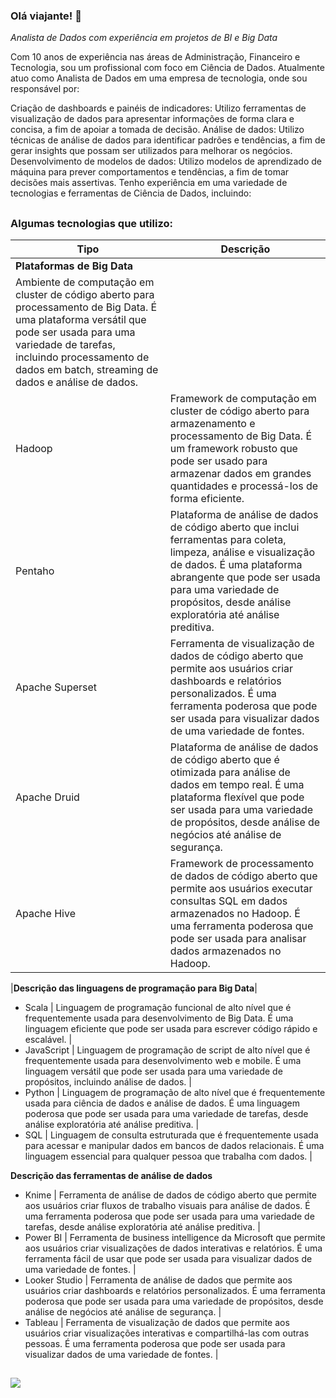 ### Olá viajante! 🧭

*Analista de Dados com experiência em projetos de BI e Big Data*

Com 10 anos de experiência nas áreas de Administração, Financeiro e Tecnologia, sou um profissional com foco em Ciência de Dados. 
Atualmente atuo como Analista de Dados em uma empresa de tecnologia, onde sou responsável por:

Criação de dashboards e painéis de indicadores: Utilizo ferramentas de visualização de dados para apresentar informações de forma clara e concisa, a fim de apoiar a tomada de decisão.
Análise de dados: Utilizo técnicas de análise de dados para identificar padrões e tendências, a fim de gerar insights que possam ser utilizados para melhorar os negócios.
Desenvolvimento de modelos de dados: Utilizo modelos de aprendizado de máquina para prever comportamentos e tendências, a fim de tomar decisões mais assertivas.
Tenho experiência em uma variedade de tecnologias e ferramentas de Ciência de Dados, incluindo:
##

### Algumas tecnologias que utilizo:


| Tipo | Descrição |
|---|---|
| **Plataformas de Big Data** |
| Ambiente de computação em cluster de código aberto para processamento de Big Data. É uma plataforma versátil que pode ser usada para uma variedade de tarefas, incluindo processamento de dados em batch, streaming de dados e análise de dados. |
| Hadoop | Framework de computação em cluster de código aberto para armazenamento e processamento de Big Data. É um framework robusto que pode ser usado para armazenar dados em grandes quantidades e processá-los de forma eficiente. |
| Pentaho | Plataforma de análise de dados de código aberto que inclui ferramentas para coleta, limpeza, análise e visualização de dados. É uma plataforma abrangente que pode ser usada para uma variedade de propósitos, desde análise exploratória até análise preditiva. |
| Apache Superset | Ferramenta de visualização de dados de código aberto que permite aos usuários criar dashboards e relatórios personalizados. É uma ferramenta poderosa que pode ser usada para visualizar dados de uma variedade de fontes. |
| Apache Druid | Plataforma de análise de dados de código aberto que é otimizada para análise de dados em tempo real. É uma plataforma flexível que pode ser usada para uma variedade de propósitos, desde análise de negócios até análise de segurança. |
| Apache Hive | Framework de processamento de dados de código aberto que permite aos usuários executar consultas SQL em dados armazenados no Hadoop. É uma ferramenta poderosa que pode ser usada para analisar dados armazenados no Hadoop. |

|**Descrição das linguagens de programação para Big Data**|

* Scala | Linguagem de programação funcional de alto nível que é frequentemente usada para desenvolvimento de Big Data. É uma linguagem eficiente que pode ser usada para escrever código rápido e escalável. |
* JavaScript | Linguagem de programação de script de alto nível que é frequentemente usada para desenvolvimento web e mobile. É uma linguagem versátil que pode ser usada para uma variedade de propósitos, incluindo análise de dados. |
* Python | Linguagem de programação de alto nível que é frequentemente usada para ciência de dados e análise de dados. É uma linguagem poderosa que pode ser usada para uma variedade de tarefas, desde análise exploratória até análise preditiva. |
* SQL | Linguagem de consulta estruturada que é frequentemente usada para acessar e manipular dados em bancos de dados relacionais. É uma linguagem essencial para qualquer pessoa que trabalha com dados. |

**Descrição das ferramentas de análise de dados**

* Knime | Ferramenta de análise de dados de código aberto que permite aos usuários criar fluxos de trabalho visuais para análise de dados. É uma ferramenta poderosa que pode ser usada para uma variedade de tarefas, desde análise exploratória até análise preditiva. |
* Power BI | Ferramenta de business intelligence da Microsoft que permite aos usuários criar visualizações de dados interativas e relatórios. É uma ferramenta fácil de usar que pode ser usada para visualizar dados de uma variedade de fontes. |
* Looker Studio | Ferramenta de análise de dados que permite aos usuários criar dashboards e relatórios personalizados. É uma ferramenta poderosa que pode ser usada para uma variedade de propósitos, desde análise de negócios até análise de segurança. |
* Tableau | Ferramenta de visualização de dados que permite aos usuários criar visualizações interativas e compartilhá-las com outras pessoas. É uma ferramenta poderosa que pode ser usada para visualizar dados de uma variedade de fontes. |


##



<a href="https://www.linkedin.com/in/carlos-magno-ribeiro-a6b7b043/" target="_blank"><img src="https://img.shields.io/badge/LinkedIn-0077B5?style=for-the-badge&logo=linkedin&logoColor=white" target="_blank"></a>



<!--
**Jojojmo/Jojojmo** is a ✨ _special_ ✨ repository because its `README.md` (this file) appears on your GitHub profile.

Here are some ideas to get you started:

- 🔭 I’m currently working on ...
- 🌱 I’m currently learning ...
- 👯 I’m looking to collaborate on ...
- 🤔 I’m looking for help with ...
- 💬 Ask me about ...
- 📫 How to reach me: ...
- 😄 Pronouns: ...
- ⚡ Fun fact: ...
-->

